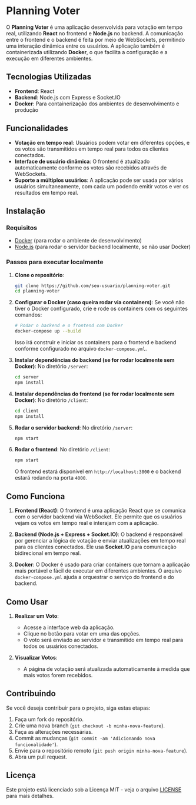 # Planning Voter

O **Planning Voter** é uma aplicação desenvolvida para votação em tempo real, utilizando **React** no frontend e **Node.js** no backend. A comunicação entre o frontend e o backend é feita por meio de WebSockets, permitindo uma interação dinâmica entre os usuários. A aplicação também é containerizada utilizando **Docker**, o que facilita a configuração e a execução em diferentes ambientes.

## Tecnologias Utilizadas

- **Frontend**: React
- **Backend**: Node.js com Express e Socket.IO
- **Docker**: Para containerização dos ambientes de desenvolvimento e produção

## Funcionalidades

- **Votação em tempo real**: Usuários podem votar em diferentes opções, e os votos são transmitidos em tempo real para todos os clientes conectados.
- **Interface de usuário dinâmica**: O frontend é atualizado automaticamente conforme os votos são recebidos através de WebSockets.
- **Suporte a múltiplos usuários**: A aplicação pode ser usada por vários usuários simultaneamente, com cada um podendo emitir votos e ver os resultados em tempo real.

## Instalação

### Requisitos

- [Docker](https://www.docker.com/get-started) (para rodar o ambiente de desenvolvimento)
- [Node.js](https://nodejs.org/en/download/) (para rodar o servidor backend localmente, se não usar Docker)

### Passos para executar localmente

1. **Clone o repositório**:
    ```bash
    git clone https://github.com/seu-usuario/planning-voter.git
    cd planning-voter
    ```

2. **Configurar o Docker (caso queira rodar via containers)**:
    Se você não tiver o Docker configurado, crie e rode os containers com os seguintes comandos:

    ```bash
    # Rodar o backend e o frontend com Docker
    docker-compose up --build
    ```

    Isso irá construir e iniciar os containers para o frontend e backend conforme configurado no arquivo `docker-compose.yml`.

3. **Instalar dependências do backend (se for rodar localmente sem Docker)**:
    No diretório `/server`:
    ```bash
    cd server
    npm install
    ```

4. **Instalar dependências do frontend (se for rodar localmente sem Docker)**:
    No diretório `/client`:
    ```bash
    cd client
    npm install
    ```

5. **Rodar o servidor backend**:
    No diretório `/server`:
    ```bash
    npm start
    ```

6. **Rodar o frontend**:
    No diretório `/client`:
    ```bash
    npm start
    ```

    O frontend estará disponível em `http://localhost:3000` e o backend estará rodando na porta `4000`.

## Como Funciona

1. **Frontend (React)**:
   O frontend é uma aplicação React que se comunica com o servidor backend via WebSocket. Ele permite que os usuários vejam os votos em tempo real e interajam com a aplicação.

2. **Backend (Node.js + Express + Socket.IO)**:
   O backend é responsável por gerenciar a lógica de votação e enviar atualizações em tempo real para os clientes conectados. Ele usa **Socket.IO** para comunicação bidirecional em tempo real.

3. **Docker**:
   O Docker é usado para criar containers que tornam a aplicação mais portável e fácil de executar em diferentes ambientes. O arquivo `docker-compose.yml` ajuda a orquestrar o serviço do frontend e do backend.


## Como Usar

1. **Realizar um Voto**:
   - Acesse a interface web da aplicação.
   - Clique no botão para votar em uma das opções.
   - O voto será enviado ao servidor e transmitido em tempo real para todos os usuários conectados.

2. **Visualizar Votos**:
   - A página de votação será atualizada automaticamente à medida que mais votos forem recebidos.

## Contribuindo

Se você deseja contribuir para o projeto, siga estas etapas:

1. Faça um fork do repositório.
2. Crie uma nova branch (`git checkout -b minha-nova-feature`).
3. Faça as alterações necessárias.
4. Commit as mudanças (`git commit -am 'Adicionando nova funcionalidade'`).
5. Envie para o repositório remoto (`git push origin minha-nova-feature`).
6. Abra um pull request.

## Licença

Este projeto está licenciado sob a Licença MIT - veja o arquivo [LICENSE](LICENSE) para mais detalhes.
